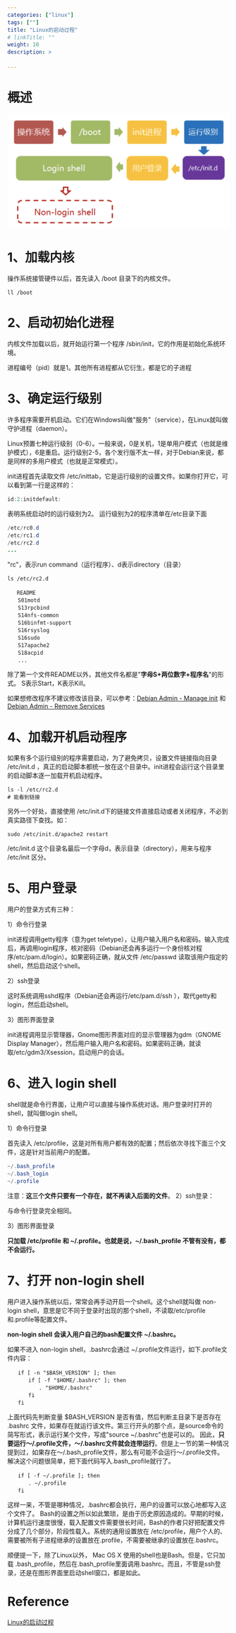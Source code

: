 ```yaml
---
categories: ["linux"] 
tags: [""] 
title: "Linux的启动过程"
# linkTitle: ""
weight: 10
description: >
  
---
```


# 概述

![linux_start_process_1.png](./imgs/linux_start_process_1.png)

# 1、加载内核

操作系统接管硬件以后，首先读入 /boot 目录下的内核文件。

```shell
ll /boot
```

# 2、启动初始化进程

内核文件加载以后，就开始运行第一个程序 /sbin/init，它的作用是初始化系统环境。

进程编号（pid）就是1。其他所有进程都从它衍生，都是它的子进程

# 3、确定运行级别

许多程序需要开机启动。它们在Windows叫做"服务"（service），在Linux就叫做守护进程（daemon）。

Linux预置七种运行级别（0-6）。一般来说，0是关机，1是单用户模式（也就是维护模式），6是重启。运行级别2-5，各个发行版不太一样，对于Debian来说，都是同样的多用户模式（也就是正常模式）。

init进程首先读取文件 /etc/inittab，它是运行级别的设置文件。如果你打开它，可以看到第一行是这样的：

```java
id:2:initdefault:
```
表明系统启动时的运行级别为2。
运行级别为2的程序清单在/etc目录下面

```java
/etc/rc0.d
/etc/rc1.d
/etc/rc2.d
...
```
"rc"，表示run command（运行程序）、d表示directory（目录）
```shell
ls /etc/rc2.d

   README
　　S01motd
　　S13rpcbind
　　S14nfs-common
　　S16binfmt-support
　　S16rsyslog
　　S16sudo
　　S17apache2
　　S18acpid
　　...
```
除了第一个文件README以外，其他文件名都是"**字母S+两位数字+程序名**"的形式。
S表示Start，K表示Kill。

如果想修改程序不建议修改该目录，可以参考：[Debian Admin - Manage init](http://www.debianadmin.com/manage-linux-init-or-startup-scripts.html) 和 [Debian Admin - Remove Services](http://www.debianadmin.com/remove-unwanted-startup-files-or-services-in-debian.html)

# 4、加载开机启动程序

如果有多个运行级别的程序需要启动，为了避免拷贝，设置文件链接指向目录 /etc/init.d ，真正的启动脚本都统一放在这个目录中。init进程会运行这个目录里的启动脚本逐一加载开机启动程序。

```shell
ls -l /etc/rc2.d
# 能看到链接
```
另外一个好处，直接使用 /etc/init.d下的链接文件直接启动或者关闭程序，不必到真实路径下查找。如：
```shell
sudo /etc/init.d/apache2 restart
```
/etc/init.d 这个目录名最后一个字母d，表示目录（directory），用来与程序 /etc/init 区分。
# 5、用户登录

用户的登录方式有三种：

1）命令行登录

init进程调用getty程序（意为get teletype），让用户输入用户名和密码。输入完成后，再调用login程序，核对密码（Debian还会再多运行一个身份核对程序/etc/pam.d/login）。如果密码正确，就从文件 /etc/passwd 读取该用户指定的shell，然后启动这个shell。

2）ssh登录

这时系统调用sshd程序（Debian还会再运行/etc/pam.d/ssh ），取代getty和login，然后启动shell。

3）图形界面登录

init进程调用显示管理器，Gnome图形界面对应的显示管理器为gdm（GNOME Display Manager），然后用户输入用户名和密码。如果密码正确，就读取/etc/gdm3/Xsession，启动用户的会话。

# 6、进入 login shell

shell就是命令行界面，让用户可以直接与操作系统对话。用户登录时打开的shell，就叫做login shell。

1）命令行登录

首先读入 /etc/profile，这是对所有用户都有效的配置；然后依次寻找下面三个文件，这是针对当前用户的配置。

```java
~/.bash_profile
~/.bash_login
~/.profile
```
注意：**这三个文件只要有一个存在，就不再读入后面的文件**。
2）ssh登录：

与命令行登录完全相同。

3）图形界面登录

**只加载 /etc/profile 和 ~/.profile。也就是说，~/.bash_profile 不管有没有，都不会运行。**

# 7、打开 non-login shell

用户进入操作系统以后，常常会再手动开启一个shell。这个shell就叫做 non-login shell，意思是它不同于登录时出现的那个shell，不读取/etc/profile和.profile等配置文件。

**non-login shell 会读入用户自己的bash配置文件 ~/.bashrc。**

如果不进入 non-login shell，.bashrc会通过 ~/.profile文件运行，如下.profile文件内容：

```plain
　　if [ -n "$BASH_VERSION" ]; then
　　　　if [ -f "$HOME/.bashrc" ]; then
　　　　　　. "$HOME/.bashrc"
　　　　fi
　　fi　　
```
上面代码先判断变量 $BASH_VERSION 是否有值，然后判断主目录下是否存在 .bashrc 文件，如果存在就运行该文件。第三行开头的那个点，是source命令的简写形式，表示运行某个文件，写成"source ~/.bashrc"也是可以的。
因此，**只要运行～/.profile文件，～/.bashrc文件就会连带运行**。但是上一节的第一种情况提到过，如果存在～/.bash_profile文件，那么有可能不会运行～/.profile文件。解决这个问题很简单，把下面代码写入.bash_profile就行了。

```plain
　　if [ -f ~/.profile ]; then
　　　　. ~/.profile
　　fi　
```
这样一来，不管是哪种情况，.bashrc都会执行，用户的设置可以放心地都写入这个文件了。
Bash的设置之所以如此繁琐，是由于历史原因造成的。早期的时候，计算机运行速度很慢，载入配置文件需要很长时间，Bash的作者只好把配置文件分成了几个部分，阶段性载入。系统的通用设置放在 /etc/profile，用户个人的、需要被所有子进程继承的设置放在.profile，不需要被继承的设置放在.bashrc。

顺便提一下，除了Linux以外， Mac OS X 使用的shell也是Bash。但是，它只加载 .bash_profile，然后在.bash_profile里面调用.bashrc。而且，不管是ssh登录，还是在图形界面里启动shell窗口，都是如此。 

# Reference

[Linux的启动过程](https://www.ruanyifeng.com/blog/2013/08/linux_boot_process.html)
